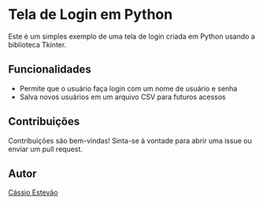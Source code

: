 # Tela de Login em Python

Este é um simples exemplo de uma tela de login criada em Python usando a biblioteca Tkinter.

## Funcionalidades

- Permite que o usuário faça login com um nome de usuário e senha
- Salva novos usuários em um arquivo CSV para futuros acessos


## Contribuições

Contribuições são bem-vindas! Sinta-se à vontade para abrir uma issue ou enviar um pull request.

## Autor

[Cássio Estevão](https://github.com/cassioestevao)
